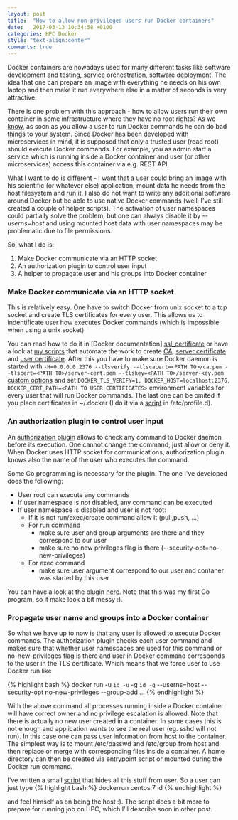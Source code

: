 ```yaml
---
layout: post
title:  "How to allow non-privileged users run Docker containers"
date:   2017-03-13 10:34:58 +0100
categories: HPC Docker
style: "text-align:center"
comments: true
---
```


Docker containers are nowadays used for many different tasks like software development and testing, service orchestration, software deployment. The idea that one can prepare an image with everything he needs on his own laptop and then make it run everywhere else in a matter of seconds is very attractive.

There is one problem with this approach - how to allow users run their own container in some infrastructure where they have no root rights? As we [know][docker_root], as soon as you allow a user to run Docker commands he can do bad things to your system. Since Docker has been developed with microservices in mind, it is supposed that only a trusted user (read root) should execute Docker commands. For example, you  as admin start a service which is running inside a Docker container and user (or other microservices) access this container via e.g. REST API.

What I want to do is different - I want that a user could bring an image with his scientific (or whatever else) application, mount data he needs from the host filesystem and run it. I also do not want to write any additional software around Docker but be able to use native Docker commands (well, I've still created a couple of helper scripts). The activation of user namespaces could partially solve the problem, but one can always disable it by *--userns=host* and using mounted host data with user namespaces may be problematic due to file permissions.


So, what I do is:

1. Make Docker communicate via an HTTP socket
2. An authorization plugin to control user input
3. A helper to propagate user and his groups into Docker container

### Make Docker communicate via an HTTP socket


This is relatively easy. One have to switch Docker from unix socket to a tcp socket and create TLS certificates for every user. This allows us to indentificate user how executes Docker commands (which is impossible when using a unix socket)


You can read how to do it in [Docker documentation] [ssl_certificate] or have a look at [my scripts][docker_scripts] that automate the work to create [CA][CA], [server certificate][server_cert] and [user certificate][user_cert]. After this you have to make sure Docker daemon is started with `-H=0.0.0.0:2376 --tlsverify --tlscacert=<PATH TO>/ca.pem --tlscert=<PATH TO>/server-cert.pem --tlskey=<PATH TO>/server-key.pem` [custom options][docker_custom_options] and set `DOCKER_TLS_VERIFY=1, DOCKER_HOST=localhost:2376, DOCKER_CERT_PATH=<PATH TO USER CERTIFICATES>` environment variables for every user that will run Docker commands. The last one can be omited if you place certificates in ~/.docker (I do it via a [script][profiled] in /etc/profile.d).

### An authorization plugin to control user input

An [authorization plugin][auth_plugin] allows to check any command to Docker daemon before its execution. One cannot change the command, just allow or deny it. When Docker uses HTTP socket for communications, authorization plugin knows also the name of the user who executes the command.

Some Go programming is necessary for the plugin. The one I've developed does the following:

* User root can execute any commands
* If user namespace is not disabled, any command can be executed
* If user namespace is disabled and user is not root:
    * If it is not run/exec/create command allow it (pull,push, ...)
    * For run command
        * make sure user and group arguments are there and they correspond to our user
        * make sure no new privileges flag is there (--security-opt=no-new-privileges)
    * For exec command
        * make sure user argument correspond to our user and contaner was started by this user

You can have a look at the plugin [here][myauth_plugin]. Note that this was my first Go program, so it make look a bit messy :).

### Propagate user name and groups into a Docker container

So what we have up to now is that any user is allowed to execute Docker commands. The authorization plugin checks each user command and makes sure that whether user namespaces are used for this command or no-new-privileges flag is there and user in Docker command corresponds to the user in the TLS certificate. Which means that we force user to use Docker run like

{% highlight bash %}
docker run -u `id -u` -g `id -g` --userns=host --security-opt no-new-privileges --group-add <extra groups> ...
{% endhighlight %}

With the above command all processes running inside a Docker container will have correct owner and no privilege escalation is allowed. Note that there is actually no new user created in a container. In some cases this is not enough and application wants to see the real user (eg. sshd will not run). In this case one can pass user information from host to the container. The simplest way is to mount /etc/passwd and /etc/group from host and then replace or merge with corresponding files inside a container. A home directory can then be created via entrypoint script or mounted during the Docker run command.

I've written a small [script][dockerrun] that hides all this stuff from user. So a user can just type
{% highlight bash %}
dockerrun centos:7 id
{% endhighlight %}

and feel himself as on being the host :). The script does a bit more to prepare for running job on HPC, which I'll describe soon in other post.


[dockerrun]:https://github.com/SergeyYakubov/docker/tree/master/scripts/wrappers/dockerrun
[myauth_plugin]:https://github.com/SergeyYakubov/docker/tree/master/plugins/docker-auth-plugin
[docker_root]:https://www.zopyx.com/andreas-jung/contents/on-docker-security-docker-group-considered-harmful
[profiled]:https://raw.githubusercontent.com/SergeyYakubov/docker/master/config/etc/profile.d/docker.sh
[docker_scripts]:https://github.com/SergeyYakubov/docker/tree/master/scripts/certs
[docker_custom_options]: https://docs.docker.com/engine/admin/systemd/#/custom-docker-daemon-options
[CA]: https://raw.githubusercontent.com/SergeyYakubov/docker/master/scripts/certs/create_ca.sh
[server_cert]: https://raw.githubusercontent.com/SergeyYakubov/docker/master/scripts/certs/create_server_cert.sh
[user_cert]: https://raw.githubusercontent.com/SergeyYakubov/docker/master/scripts/certs/create_client_cert.sh
[auth_plugin]: https://docs.docker.com/engine/extend/plugins_authorization/
[ssl_certificate]: https://docs.docker.com/engine/security/https/
[jekyll-gh]:   https://github.com/jekyll/jekyll
[jekyll-talk]: https://talk.jekyllrb.com/

<!---
{% highlight go %}
func print(){
fmt.Println("Hi")
}
// prints 'Hi, Tom' to STDOUT.
{% endhighlight %}
-->
